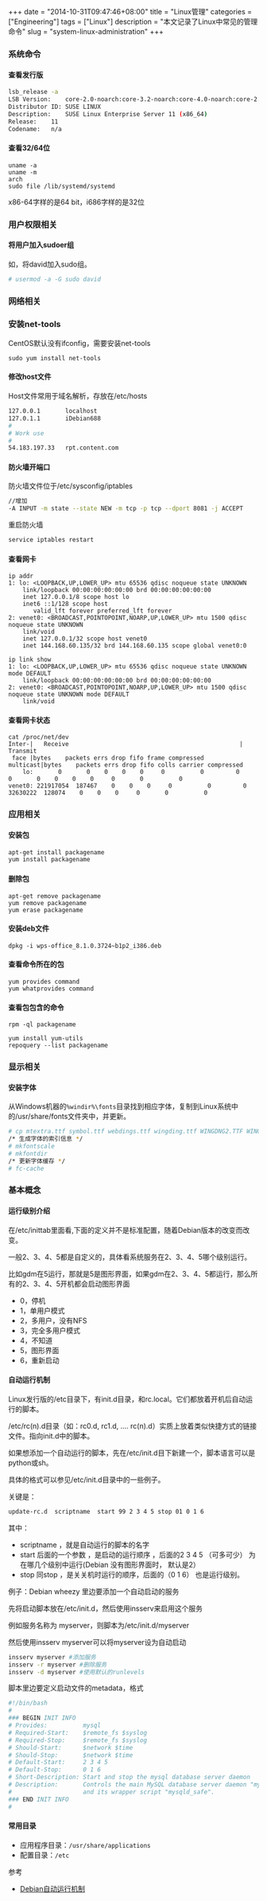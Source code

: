 +++
date = "2014-10-31T09:47:46+08:00"
title = "Linux管理"
categories = ["Engineering"]
tags = ["Linux"]
description = "本文记录了Linux中常见的管理命令"
slug = "system-linux-administration"
+++

### 系统命令

#### 查看发行版

```bash
lsb_release -a
LSB Version:    core-2.0-noarch:core-3.2-noarch:core-4.0-noarch:core-2.0-x86_64:core-3.2-x86_64:core-4.0-x86_64:desktop-4.0-amd64:desktop-4.0-noarch:graphics-2.0-amd64:graphics-2.0-noarch:graphics-3.2-amd64:graphics-3.2-noarch:graphics-4.0-amd64:graphics-4.0-noarch
Distributor ID: SUSE LINUX
Description:    SUSE Linux Enterprise Server 11 (x86_64)
Release:    11
Codename:   n/a
```

#### 查看32/64位

```console
uname -a
uname -m
arch
sudo file /lib/systemd/systemd
```

x86-64字样的是64 bit，i686字样的是32位

### 用户权限相关

#### 将用户加入sudoer组

如，将david加入sudo组。

``` bash
# usermod -a -G sudo david
```

### 网络相关

### 安装net-tools

CentOS默认没有ifconfig，需要安装net-tools

```console
sudo yum install net-tools
```

#### 修改host文件

Host文件常用于域名解析，存放在/etc/hosts

``` bash
127.0.0.1       localhost
127.0.1.1       iDebian688
#
# Work use
#
54.183.197.33   rpt.content.com
```

#### 防火墙开端口

防火墙文件位于/etc/sysconfig/iptables

``` bash
//增加
-A INPUT -m state --state NEW -m tcp -p tcp --dport 8081 -j ACCEPT
```

重启防火墙

``` bash
service iptables restart
```

#### 查看网卡

```console
ip addr
1: lo: <LOOPBACK,UP,LOWER_UP> mtu 65536 qdisc noqueue state UNKNOWN
    link/loopback 00:00:00:00:00:00 brd 00:00:00:00:00:00
    inet 127.0.0.1/8 scope host lo
    inet6 ::1/128 scope host
       valid_lft forever preferred_lft forever
2: venet0: <BROADCAST,POINTOPOINT,NOARP,UP,LOWER_UP> mtu 1500 qdisc noqueue state UNKNOWN
    link/void
    inet 127.0.0.1/32 scope host venet0
    inet 144.168.60.135/32 brd 144.168.60.135 scope global venet0:0

ip link show
1: lo: <LOOPBACK,UP,LOWER_UP> mtu 65536 qdisc noqueue state UNKNOWN mode DEFAULT
    link/loopback 00:00:00:00:00:00 brd 00:00:00:00:00:00
2: venet0: <BROADCAST,POINTOPOINT,NOARP,UP,LOWER_UP> mtu 1500 qdisc noqueue state UNKNOWN mode DEFAULT
    link/void
```

#### 查看网卡状态

```console
cat /proc/net/dev
Inter-|   Receive                                                |  Transmit
 face |bytes    packets errs drop fifo frame compressed multicast|bytes    packets errs drop fifo colls carrier compressed
    lo:       0       0    0    0    0     0          0         0        0       0    0    0    0     0       0          0
venet0: 221917054  187467    0    0    0     0          0         0 32630222  128074    0    0    0     0       0          0
```

### 应用相关

#### 安装包

``` bash
apt-get install packagename
yum install packagename
```

#### 删除包

```console
apt-get remove packagename
yum remove packagename
yum erase packagename
```

#### 安装deb文件

```console
dpkg -i wps-office_8.1.0.3724~b1p2_i386.deb
```

#### 查看命令所在的包

```console
yum provides command
yum whatprovides command
```

#### 查看包包含的命令

```console
rpm -ql packagename

yum install yum-utils
repoquery --list packagename
```

### 显示相关

#### 安装字体

从Windows机器的`%windir%\fonts`目录找到相应字体，复制到Linux系统中的/usr/share/fonts文件夹中，并更新。

``` bash
# cp mtextra.ttf symbol.ttf webdings.ttf wingding.ttf WINGDNG2.TTF WINGDNG3.TTF /usr/share/fonts
/* 生成字体的索引信息 */
# mkfontscale
# mkfontdir
/* 更新字体缓存 */
# fc-cache
```

### 基本概念

#### 运行级别介绍

在/etc/inittab里面看,下面的定义并不是标准配置，随着Debian版本的改变而改变。

一般2、3、4、5都是自定义的，具体看系统服务在2、3、4、5哪个级别运行。

比如gdm在5运行，那就是5是图形界面，如果gdm在2、3、4、5都运行，那么所有的2、3、4、5开机都会启动图形界面

* 0，停机
* 1，单用户模式
* 2，多用户，没有NFS
* 3，完全多用户模式
* 4，不知道
* 5，图形界面
* 6，重新启动

#### 自动运行机制

Linux发行版的/etc目录下，有init.d目录，和rc.local。它们都放着开机后自动运行的脚本。

/etc/rc(n).d目录（如：rc0.d, rc1.d, .... rc(n).d）实质上放着类似快捷方式的链接文件。指向init.d中的脚本。

如果想添加一个自动运行的脚本，先在/etc/init.d目下新建一个，脚本语言可以是python或sh。

具体的格式可以参见/etc/init.d目录中的一些例子。

关键是：

``` bash
update-rc.d  scriptname  start 99 2 3 4 5 stop 01 0 1 6
```

其中：

* scriptname ，就是自动运行的脚本的名字
* start 后面的一个参数 ，是启动的运行顺序  ，后面的2 3 4 5 （可多可少） 为在哪几个级别中运行(Debian 没有图形界面时， 默认是2）
* stop 同stop ，是关关机时运行的顺序，后面的（0 1 6） 也是运行级别。

例子：Debian wheezy 里边要添加一个自动启动的服务

先将启动脚本放在/etc/init.d，然后使用insserv来启用这个服务

例如服务名称为 myserver，则脚本为/etc/init.d/myserver

然后使用insserv myserver可以将myserver设为自动启动

``` bash
insserv myserver #添加服务
insserv -r myserver #删除服务
insserv -d myserver #使用默认的runlevels
```

脚本里边要定义启动文件的metadata，格式

``` bash
#!/bin/bash
#
### BEGIN INIT INFO
# Provides:          mysql
# Required-Start:    $remote_fs $syslog
# Required-Stop:     $remote_fs $syslog
# Should-Start:      $network $time
# Should-Stop:       $network $time
# Default-Start:     2 3 4 5
# Default-Stop:      0 1 6
# Short-Description: Start and stop the mysql database server daemon
# Description:       Controls the main MySQL database server daemon "mysqld"
#                    and its wrapper script "mysqld_safe".
### END INIT INFO
#
```

#### 常用目录

* 应用程序目录：`/usr/share/applications`
* 配置目录：`/etc`

参考

* [Debian自动运行机制](http://www.cnblogs.com/wpjsolo/archive/2012/01/19/2327430.html)